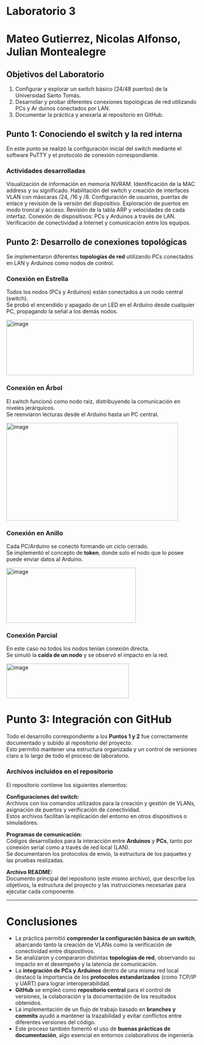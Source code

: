 # Laboratorio 3

# Mateo Gutierrez, Nicolas Alfonso, Julian Montealegre

## Objetivos del Laboratorio
 1. Configurar y explorar un switch básico (24/48 puertos) de la Universidad Santo
 Tomás.
 2. Desarrollar y probar diferentes conexiones topológicas de red utilizando PCs y Ar
duinos conectados por LAN.
 3. Documentar la práctica y anexarla al repositorio en GitHub.
## Punto 1: Conociendo el switch y la red interna
 En este punto se realizó la configuración inicial del switch mediante el software
 PuTTY y el protocolo de conexión correspondiente.
### Actividades desarrolladas
 Visualización de información en memoria NVRAM.
 Identificación de la MAC address y su significado.
 Habilitación del switch y creación de interfaces VLAN con máscaras /24, /16 y
 /8.
 Configuración de usuarios, puertas de enlace y revisión de la versión del dispositivo.
 Exploración de puertos en modo troncal y acceso.
 Revisión de la tabla ARP y velocidades de cada interfaz.
 Conexión de dispositivos: PCs y Arduinos a través de LAN.
 Verificación de conectividad a Internet y comunicación entre los equipos.
 ## Punto 2: Desarrollo de conexiones topológicas
Se implementaron diferentes **topologías de red** utilizando PCs conectados en LAN y Arduinos como nodos de control.

### Conexión en Estrella
Todos los nodos (PCs y Arduinos) están conectados a un nodo central (switch).  
Se probó el encendido y apagado de un LED en el Arduino desde cualquier PC, propagando la señal a los demás nodos.

<img width="493" height="146" alt="image" src="https://github.com/user-attachments/assets/fdb14e69-c719-45d8-a59d-c87cea7908cf" />

### Conexión en Árbol
El switch funcionó como nodo raíz, distribuyendo la comunicación en niveles jerárquicos.  
Se reenviaron lecturas desde el Arduino hasta un PC central.

<img width="452" height="257" alt="image" src="https://github.com/user-attachments/assets/a96bf182-781a-4781-92e2-fcf381bf8012" />

### Conexión en Anillo
Cada PC/Arduino se conectó formando un ciclo cerrado.  
Se implementó el concepto de **token**, donde solo el nodo que lo posee puede enviar datos al Arduino.

<img width="341" height="145" alt="image" src="https://github.com/user-attachments/assets/1dfeffba-cb9a-4409-86ef-edc496459de1" />

### Conexión Parcial
En este caso no todos los nodos tenían conexión directa.  
Se simuló la **caída de un nodo** y se observó el impacto en la red.

<img width="323" height="91" alt="image" src="https://github.com/user-attachments/assets/2df22ad1-18e7-41d8-aeee-b5602ac5610b" />

# Punto 3: Integración con GitHub

Todo el desarrollo correspondiente a los **Puntos 1 y 2** fue correctamente documentado y subido al repositorio del proyecto.  
Esto permitió mantener una estructura organizada y un control de versiones claro a lo largo de todo el proceso de laboratorio.

### Archivos incluidos en el repositorio
El repositorio contiene los siguientes elementos:

**Configuraciones del switch:**  
  Archivos con los comandos utilizados para la creación y gestión de VLANs, asignación de puertos y verificación de conectividad.  
  Estos archivos facilitan la replicación del entorno en otros dispositivos o simuladores.

**Programas de comunicación:**  
  Códigos desarrollados para la interacción entre **Arduinos** y **PCs**, tanto por conexión serial como a través de red local (LAN).  
  Se documentaron los protocolos de envío, la estructura de los paquetes y las pruebas realizadas.

**Archivo README:**  
  Documento principal del repositorio (este mismo archivo), que describe los objetivos, la estructura del proyecto y las instrucciones necesarias para ejecutar cada componente.

---

# Conclusiones

- La práctica permitió **comprender la configuración básica de un switch**, abarcando tanto la creación de VLANs como la verificación de conectividad entre dispositivos.  
- Se analizaron y compararon distintas **topologías de red**, observando su impacto en el desempeño y la latencia de comunicación.  
- La **integración de PCs y Arduinos** dentro de una misma red local destacó la importancia de los **protocolos estandarizados** (como TCP/IP y UART) para lograr interoperabilidad.  
- **GitHub** se empleó como **repositorio central** para el control de versiones, la colaboración y la documentación de los resultados obtenidos.  
- La implementación de un flujo de trabajo basado en **branches y commits** ayudó a mantener la trazabilidad y evitar conflictos entre diferentes versiones del código.  
- Este proceso también fomentó el uso de **buenas prácticas de documentación**, algo esencial en entornos colaborativos de ingeniería.



